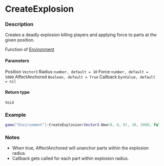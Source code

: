 # CreateExplosion
### Description
Creates a deadly explosion killing players and applying force to parts at the given position.

Function of [Environment](/classes/Environment/)

#### Parameters
Position `Vector3`
Radius `number, default = 10`
Force `number, default = 5000`
AffectAnchored `Boolean, default = True`
Callback `DynValue, default = nil`

#### Return type
`Void`

### Example
```lua
game["Environment"]:CreateExplosion(Vector3.New(0, 0, 0), 30, 5000, false)
```

### Notes
- When true, AffectAnchored will unanchor parts within the explosion radius.
- Callback gets called for each part within explosion radius.
